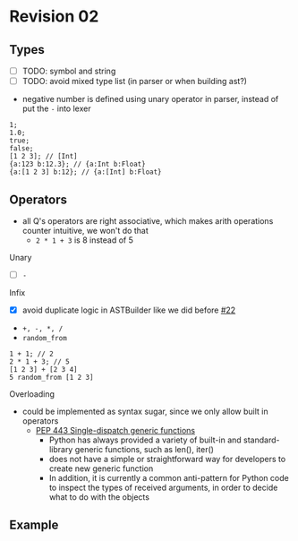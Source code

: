 # Revision 02

## Types

- [ ] TODO: symbol and string
- [ ] TODO: avoid mixed type list (in parser or when building ast?)
- negative number is defined using unary operator in parser, instead of put the `-` into lexer

````reika
1;
1.0;
true;
false;
[1 2 3]; // [Int]
{a:123 b:12.3}; // {a:Int b:Float}
{a:[1 2 3] b:12}; // {a:[Int] b:Float}
````

## Operators

- all Q's operators are right associative, which makes arith operations counter intuitive, we won't do that
  - `2 * 1 + 3` is 8 instead of 5

Unary

- [ ] `-`

Infix

- [x] avoid duplicate logic in ASTBuilder like we did before [#22](https://github.com/at15/reika/issues/22)
- `+, -, *, /`
- `random_from`

````reika
1 + 1; // 2
2 * 1 + 3; // 5
[1 2 3] + [2 3 4]
5 random_from [1 2 3]
````

Overloading

- could be implemented as syntax sugar, since we only allow built in operators
  - [PEP 443 Single-dispatch generic functions](https://www.python.org/dev/peps/pep-0443/)
    - Python has always provided a variety of built-in and standard-library generic functions, such as len(), iter()
    - does not have a simple or straightforward way for developers to create new generic function
    - In addition, it is currently a common anti-pattern for Python code to inspect the types of received arguments, in order to decide what to do with the objects
    
## Example